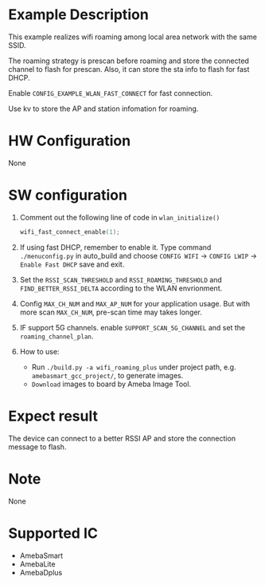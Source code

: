 # Example Description

This example realizes wifi roaming among local area network with the same SSID.

The roaming strategy is prescan before roaming and store the connected channel to flash for prescan. Also, it can store the sta info to flash for fast DHCP.

Enable `CONFIG_EXAMPLE_WLAN_FAST_CONNECT` for fast connection.

Use kv to store the AP and station infomation for roaming.

# HW Configuration

None

# SW configuration

1. Comment out the following line of code in `wlan_initialize()`
	```C
	wifi_fast_connect_enable(1);
	```

2. If using fast DHCP, remember to enable it. Type command `./menuconfig.py` in auto_build and choose `CONFIG WIFI` -> `CONFIG LWIP` -> `Enable Fast DHCP` save and exit.

3. Set the `RSSI_SCAN_THRESHOLD` and `RSSI_ROAMING_THRESHOLD` and `FIND_BETTER_RSSI_DELTA` according to the WLAN envrionment.

4. Config `MAX_CH_NUM` and `MAX_AP_NUM` for your application usage. But with more scan `MAX_CH_NUM`, pre-scan time may takes longer.

5. IF support 5G channels. enable `SUPPORT_SCAN_5G_CHANNEL` and set the `roaming_channel_plan`.

6. How to use:
   - Run `./build.py -a wifi_roaming_plus` under project path, e.g. `amebasmart_gcc_project/`, to generate images.
   - `Download` images to board by Ameba Image Tool.


# Expect result

The device can connect to a better RSSI AP and store the connection message to flash.

# Note

None

# Supported IC

- AmebaSmart
- AmebaLite
- AmebaDplus
